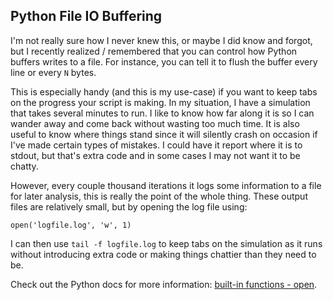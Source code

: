 ## Python File IO Buffering

I'm not really sure how I never knew this, or maybe I did know and forgot, but I
recently realized / remembered that you can control how Python buffers writes to
a file. For instance, you can tell it to flush the buffer every line or every
`N` bytes.

This is especially handy (and this is my use-case) if you want to keep tabs on
the progress your script is making. In my situation, I have a simulation that
takes several minutes to run. I like to know how far along it is so I can wander
away and come back without wasting too much time. It is also useful to know
where things stand since it will silently crash on occasion if I've made certain
types of mistakes. I could have it report where it is to stdout, but that's
extra code and in some cases I may not want it to be chatty.

However, every couple thousand iterations it logs some information to a file for
later analysis, this is really the point of the whole thing. These output files
are relatively small, but by opening the log file using:

    open('logfile.log', 'w', 1)

I can then use `tail -f logfile.log` to keep tabs on the simulation as it runs
without introducing extra code or making things chattier than they need to be.

Check out the Python docs for more information: [built-in
functions - open](http://docs.python.org/2/library/functions.html#open).
